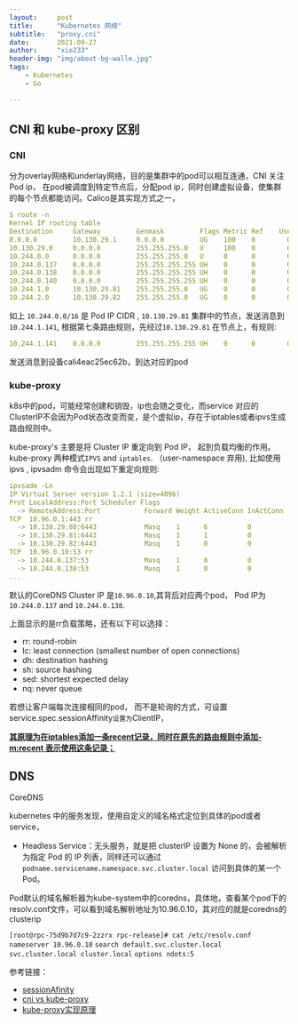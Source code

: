 ```yaml
---
layout:     post
title:      "Kubernetes 网络"
subtitle:   "proxy,cni"
date:       2021-09-27
author:     "xie233"
header-img: "img/about-bg-walle.jpg"
tags:
    - Kubernetes
    - Go

---
```








## CNI 和 kube-proxy 区别

### CNI

分为overlay网络和underlay网络，目的是集群中的pod可以相互连通，CNI 关注 Pod ip， 在pod被调度到特定节点后，分配pod ip，同时创建虚拟设备，使集群的每个节点都能访问。Calico是其实现方式之一，

```yaml
$ route -n
Kernel IP routing table
Destination     Gateway         Genmask         Flags Metric Ref    Use Iface
0.0.0.0         10.130.29.1     0.0.0.0         UG    100    0        0 ens32
10.130.29.0     0.0.0.0         255.255.255.0   U     100    0        0 ens32
10.244.0.0      0.0.0.0         255.255.255.0   U     0      0        0 *
10.244.0.137    0.0.0.0         255.255.255.255 UH    0      0        0 calid3c6b0469a6
10.244.0.138    0.0.0.0         255.255.255.255 UH    0      0        0 calidbc2311f514
10.244.0.140    0.0.0.0         255.255.255.255 UH    0      0        0 califb4eac25ec6
10.244.1.0      10.130.29.81    255.255.255.0   UG    0      0        0 tunl0     #7
10.244.2.0      10.130.29.82    255.255.255.0   UG    0      0        0 tunl0
```

如上 `10.244.0.0/16` 是 Pod IP CIDR ,  `10.130.29.81` 集群中的节点，发送消息到 `10.244.1.141`, 根据第七条路由规则，先经过`10.130.29.81` 在节点上，有规则:

```yaml
10.244.1.141    0.0.0.0         255.255.255.255 UH    0      0        0 cali4eac25ec62b
```

发送消息到设备cali4eac25ec62b，到达对应的pod



### kube-proxy

k8s中的pod，可能经常创建和销毁，ip也会随之变化，而service 对应的ClusterIP不会因为Pod状态改变而变，是个虚拟ip，存在于iptables或者ipvs生成路由规则中。

kube-proxy's 主要是将 Cluster IP 重定向到 Pod IP， 起到负载均衡的作用。kube-proxy 两种模式`IPVS` and `iptables`.  （user-namespace 弃用), 比如使用ipvs ,  ipvsadm 命令会出现如下重定向规则:

```yaml
ipvsadm -Ln
IP Virtual Server version 1.2.1 (size=4096)
Prot LocalAddress:Port Scheduler Flags
  -> RemoteAddress:Port           Forward Weight ActiveConn InActConn
TCP  10.96.0.1:443 rr
  -> 10.130.29.80:6443            Masq    1      6          0         
  -> 10.130.29.81:6443            Masq    1      1          0         
  -> 10.130.29.82:6443            Masq    1      0          0         
TCP  10.96.0.10:53 rr
  -> 10.244.0.137:53              Masq    1      0          0         
  -> 10.244.0.138:53              Masq    1      0          0   
...
```

默认的CoreDNS  Cluster IP  是`10.96.0.10`,其背后对应两个pod，  Pod IP为 `10.244.0.137` and `10.244.0.138`.

上面显示的是rr负载策略，还有以下可以选择： 

- rr: round-robin
- lc: least connection (smallest number of open connections)
- dh: destination hashing
- sh: source hashing
- sed: shortest expected delay
- nq: never queue

若想让客户端每次连接相同的pod， 而不是轮询的方式，可设置 service.spec.sessionAffinity` 设置为 `ClientIP，

**<u>其原理为在iptables添加一条recent记录，同时在原先的路由规则中添加-m:recent 表示使用这条记录；</u>**





## DNS

CoreDNS

kubernetes 中的服务发现，使用自定义的域名格式定位到具体的pod或者service，

- Headless Service：无头服务，就是把 clusterIP 设置为 None 的，会被解析为指定 Pod 的 IP 列表，同样还可以通过 `podname.servicename.namespace.svc.cluster.local` 访问到具体的某一个 Pod。

Pod默认的域名解析器为kube-system中的coredns，具体地，查看某个pod下的resolv.conf文件，可以看到域名解析地址为10.96.0.10，其对应的就是coredns的clusterip

`[root@rpc-75d9b7d7c9-2zzrx rpc-release]# cat /etc/resolv.conf`
`nameserver 10.96.0.10`
`search default.svc.cluster.local svc.cluster.local cluster.local`
`options ndots:5`



参考链接：

- [sessionAfinity](https://www.hwchiu.com/kubernetes-service-iiii.html)
- [cni vs kube-proxy](https://stackoverflow.com/questions/53534553/kubernetes-cni-vs-kube-proxy)
- [kube-proxy实现原理](https://cloudnative.to/blog/k8s-node-proxy/)







